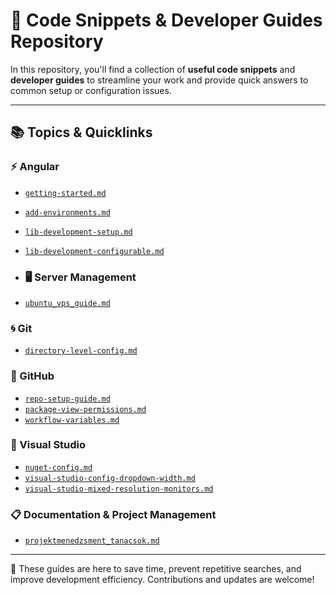 # 🧰 Code Snippets & Developer Guides Repository

In this repository, you'll find a collection of **useful code snippets** and **developer guides** to streamline your work and provide quick answers to common setup or configuration issues.

---

## 📚 Topics & Quicklinks

### ⚡ Angular
- [`getting-started.md`](Angular/Guides/getting-started.md)
- [`add-environments.md`](Angular/Guides/add-environments.md)
- [`lib-development-setup.md`](Angular/Guides/lib-development-setup.md)
- [`lib-development-configurable.md`](Angular/Guides/lib-development-configurable.md)

- ### 🖥️ Server Management
- [`ubuntu_vps_guide.md`](ubuntu_vps_guide.md)

### 🌀 Git
- [`directory-level-config.md`](Git/directory-level-config.md)

### 🐙 GitHub
- [`repo-setup-guide.md`](GitHub/repo-setup-guide.md)
- [`package-view-permissions.md`](GitHub/package-view-permissions.md)
- [`workflow-variables.md`](GitHub/workflow-variables.md)

### 🧩 Visual Studio
- [`nuget-config.md`](VisualStudio/nuget-config.md)
- [`visual-studio-config-dropdown-width.md`](VisualStudio/visual-studio-config-dropdown-width.md)
- [`visual-studio-mixed-resolution-monitors.md`](VisualStudio/visual-studio-mixed-resolution-monitors.md)

### 📋 Documentation & Project Management
- [`projektmenedzsment_tanacsok.md`](projektmenedzsment_tanacsok.md)

---

📌 These guides are here to save time, prevent repetitive searches, and improve development efficiency. Contributions and updates are welcome!

